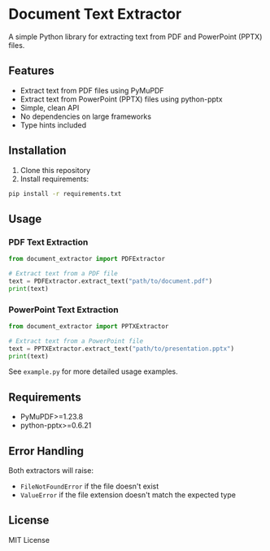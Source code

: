 # Document Text Extractor

A simple Python library for extracting text from PDF and PowerPoint (PPTX) files.

## Features

- Extract text from PDF files using PyMuPDF
- Extract text from PowerPoint (PPTX) files using python-pptx
- Simple, clean API
- No dependencies on large frameworks
- Type hints included

## Installation

1. Clone this repository
2. Install requirements:
```bash
pip install -r requirements.txt
```

## Usage

### PDF Text Extraction

```python
from document_extractor import PDFExtractor

# Extract text from a PDF file
text = PDFExtractor.extract_text("path/to/document.pdf")
print(text)
```

### PowerPoint Text Extraction

```python
from document_extractor import PPTXExtractor

# Extract text from a PowerPoint file
text = PPTXExtractor.extract_text("path/to/presentation.pptx")
print(text)
```

See `example.py` for more detailed usage examples.

## Requirements

- PyMuPDF>=1.23.8
- python-pptx>=0.6.21

## Error Handling

Both extractors will raise:
- `FileNotFoundError` if the file doesn't exist
- `ValueError` if the file extension doesn't match the expected type

## License

MIT License